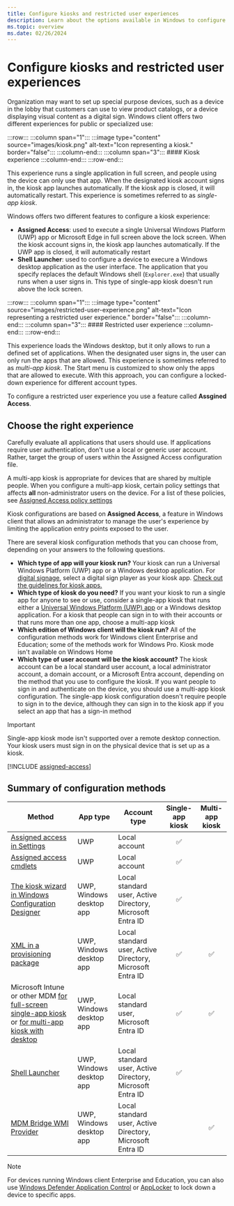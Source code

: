 ```yaml
---
title: Configure kiosks and restricted user experiences
description: Learn about the options available in Windows to configure kiosks and restricted user experiences.
ms.topic: overview
ms.date: 02/26/2024
---
```


# Configure kiosks and restricted user experiences

Organization may want to set up special purpose devices, such as a device in the lobby that customers can use to view product catalogs, or a device displaying visual content as a digital sign. Windows client offers two different experiences for public or specialized use:

:::row:::
    :::column span="1":::
    :::image type="content" source="images/kiosk.png" alt-text="Icon representing a kiosk." border="false":::
    :::column-end:::
    :::column span="3":::
    #### Kiosk experience
    :::column-end:::
:::row-end:::

This experience runs a single application in full screen, and people using the device can only use that app. When the designated kiosk account signs in, the kiosk app launches automatically. If the kiosk app is closed, it will automatically restart. This experience is sometimes referred to as *single-app kiosk*.

Windows offers two different features to configure a kiosk experience:

- **Assigned Access**: used to execute a single Universal Windows Platform (UWP) app or Microsoft Edge in full screen above the lock screen. When the kiosk account signs in, the kiosk app launches automatically. If the UWP app is closed, it will automatically restart
- **Shell Launcher**: used to configure a device to execure a Windows desktop application as the user interface. The application that you specify replaces the default Windows shell (`Explorer.exe`) that usually runs when a user signs in. This type of single-app kiosk doesn't run above the lock screen.

:::row:::
    :::column span="1":::
    :::image type="content" source="images/restricted-user-experience.png" alt-text="Icon representing a restricted user experience." border="false":::
    :::column-end:::
    :::column span="3":::
    #### Restricted user experience
    :::column-end:::
:::row-end:::

This experience loads the Windows desktop, but it only allows to run a defined set of applications. When the designated user signs in, the user can only run the apps that are allowed. This experience is sometimes referred to as *multi-app kiosk*. The Start menu is customized to show only the apps that are allowed to execute. With this approach, you can configure a locked-down experience for different account types.

To configure a restricted user experience you use a feature called **Assgined Access**.

## Choose the right experience

Carefully evaluate all applications that users should use. If applications require user authentication, don't use a local or generic
user account. Rather, target the group of users within the Assigned Access configuration file.

A multi-app kiosk is appropriate for devices that are shared by multiple people. When you configure a multi-app kiosk, certain policy settings that affects **all** non-administrator users on the device. For a list of these policies, see [Assigned Access policy settings](policy-settings.md)

Kiosk configurations are based on **Assigned Access**, a feature in Windows client that allows an administrator to manage the user's experience by limiting the application entry points exposed to the user.

There are several kiosk configuration methods that you can choose from, depending on your answers to the following questions.

- **Which type of app will your kiosk run?**
  Your kiosk can run a Universal Windows Platform (UWP) app or a Windows desktop application. For [digital signage](setup-digital-signage.md), select a digital sign player as your kiosk app. [Check out the guidelines for kiosk apps.](guidelines-for-app.md)
- **Which type of kiosk do you need?**
  If you want your kiosk to run a single app for anyone to see or use, consider a single-app kiosk that runs either a [Universal Windows Platform (UWP) app](#methods-for-a-single-app-kiosk-running-a-uwp-app) or a Windows desktop application. For a kiosk that people can sign in to with their accounts or that runs more than one app, choose a multi-app kiosk
- **Which edition of Windows client will the kiosk run?**
  All of the configuration methods work for Windows client Enterprise and Education; some of the methods work for Windows Pro. Kiosk mode isn't available on Windows Home
- **Which type of user account will be the kiosk account?**
  The kiosk account can be a local standard user account, a local administrator account, a domain account, or a Microsoft Entra account, depending on the method that you use to configure the kiosk. If you want people to sign in and authenticate on the device, you should use a multi-app kiosk configuration. The single-app kiosk configuration doesn't require people to sign in to the device, although they can sign in to the kiosk app if you select an app that has a sign-in method

>[!IMPORTANT]
>Single-app kiosk mode isn't supported over a remote desktop connection. Your kiosk users must sign in on the physical device that is set up as a kiosk.

[!INCLUDE [assigned-access](../../../includes/licensing/assigned-access.md)]

## Summary of configuration methods

| Method | App type | Account type | Single-app kiosk | Multi-app kiosk |
|--|--|--|:-:|:-:|
| [Assigned access in Settings](kiosk-single-app.md) | UWP | Local account | ✅ |
| [Assigned access cmdlets](kiosk-single-app.md) | UWP | Local account | ✅ |
| [The kiosk wizard in Windows Configuration Designer](kiosk-single-app.md) | UWP, Windows desktop app | Local standard user, Active Directory, Microsoft Entra ID | ✅ |
| [XML in a provisioning package](lock-down-windows-10-to-specific-apps.md) | UWP, Windows desktop app | Local standard user, Active Directory, Microsoft Entra ID | ✅ | ✅ |
| Microsoft Intune or other MDM [for full-screen single-app kiosk](kiosk-single-app.md) or [for multi-app kiosk with desktop](lock-down-windows-10-to-specific-apps.md) | UWP, Windows desktop app | Local standard user, Microsoft Entra ID | ✅ | ✅ |
| [Shell Launcher](kiosk-shelllauncher.md) | UWP, Windows desktop app | Local standard user, Active Directory, Microsoft Entra ID | ✅ |
| [MDM Bridge WMI Provider](kiosk-mdm-bridge.md) | UWP, Windows desktop app | Local standard user, Active Directory, Microsoft Entra ID |  | ✅ |

>[!NOTE]
>For devices running Windows client Enterprise and Education, you can also use [Windows Defender Application Control](/windows/security/threat-protection/windows-defender-application-control/windows-defender-application-control) or [AppLocker](lock-down-windows-10-applocker.md) to lock down a device to specific apps.


<!--

> [!NOTE]
> The use of multiple monitors is supported for multi-app kiosk mode in Windows 11.



A kiosk device typically runs a single application, and users are prevented from accessing any features or functions on the device outside of the app.

The Assigned Access feature is intended for dedicated devices, like kiosks. When the multi-app Assigned Access configuration is applied on the device, [certain policies](kiosk-policies.md) are enforced system-wide, impacting other users on the device. Deleting the kiosk configuration removes the Assigned Access lockdown profiles associated with the users, but it can't revert all the enforced policies (for example, the Start layout). To clear all the policy settings enforced by Assigned Access, you must reset Windows.

<!--troubleshooting
Event Viewer
Run "eventvwr.msc"
Navigate to "Applications and Services Logs"
There are 2 areas of your interests:
"Microsoft-Windows-AssignedAccess"
"Microsoft-Windows-AssignedAccessBroker"
Before any repro, it's recommended to enable "Operational" channel to get the most of logs.
TraceLogging
<TBD>

Registry Key
These locations contain the latest Assigned Access Configuration:

HKLM\SOFTWARE\Microsoft\Windows\AssignedAccessConfiguration
HKLM\SOFTWARE\Microsoft\Windows\AssignedAccessCsp
These locations contain the latest "evaluated" configuration for each sign-in user:

"HKCU\SOFTWARE\Microsoft\Windows\AssignedAccessConfiguration" (If it doesn't exist, it means no Assigned Access to be enforced for this user.)

> [!NOTE]
> If the application calls `KeyCredentialManager.IsSupportedAsync` when it is running in assigned access mode and it returns false on the first run, invoke the settings screen and select an appropriate PIN to use with Windows Hello. This is the settings screen that is hidden by the application running in assigned access mode. You can only use Windows Hello if you first leave assigned access mode, select your convenience pin, and then go back into assigned access mode again.

-->